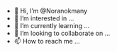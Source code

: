 - 👋 Hi, I’m @Noranokmany
- 👀 I’m interested in ...
- 🌱 I’m currently learning ...
- 💞️ I’m looking to collaborate on ...
- 📫 How to reach me ...

<!---
Noranokmany/Noranokmany is a ✨ special ✨ repository because its `README.md` (this file) appears on your GitHub profile.
You can click the Preview link to take a look at your changes.
--->

